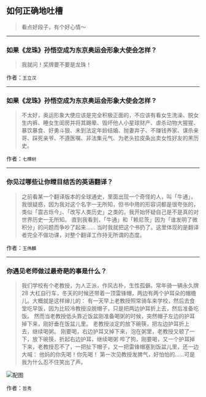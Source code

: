 ## 如何正确地吐槽

> 看点好段子，有个好心情～


 
---

### 如果《龙珠》孙悟空成为东京奥运会形象大使会怎样？

> 我就问！奖牌要不要是龙珠！


作者：`王立汉`

---

### 如果《龙珠》孙悟空成为东京奥运会形象大使会怎样？

> 不太好，奥运形象大使应该是完全积极正面的，不应该有看女生洗澡、脱女生内裤、睡女生闺房并将其踢晕、毁坏他人小星球财产、虐杀动物大猩猩、暴饮暴食、好勇斗狠、未到法定年龄结婚、抛妻弃子、不赚钱养家、谋杀亲哥、踩死亲爷、不遵医嘱、非法集元气、为老头拉皮条出卖女性好友的黑历史。


作者：`七棵树`

---

### 你见过哪些让你瞠目结舌的英语翻译？

> 之前看某一个翻译版本的全球通史，里面出现一个奇怪的人，叫「牛通」，我很疑惑，因为我对这个名字一无所知，但书中用的形容词都是很夸张的，类似「震古烁今」、「改写人类历史」之类的。我开始怀疑自己是不是真的对世界历史一无所知。
> 直到我看到，「牛通」和「赖尼茨」因为「谁发明了微积分」的问题而争吵了起来……
> 当时我就把这个书扔了。这里体现的是翻译者完全不做功课，对整个翻译工作持无所谓的态度。


作者：`王伟麟`

---

### 你遇见老师做过最奇葩的事是什么？

> 我们学校有个老教授，为人正派，作风古朴，生性孤僻。常年骑一辆永久牌 28 大杠自行车，冬天的时候还带着一顶雷锋帽，两边有两个护耳朵的帽檐儿。大概就是这样婶儿的：
> 有一天早上老教授照常骑车来学校，然后去食堂吃早饭，因为比较冷教授没脱帽子，只是把两边护耳折上去，然后准备吃饭。
> 然而当老教授低头靠近饭盆刚准备喝粥的时候，突然帽子左边的护耳掉下来，刚好垂在饭盆儿里。
> 老教授淡定的放下碗筷，把左边护耳折上去，继续喝粥。
> 刚要喝，右边护耳又掉下来，泡在粥里，老教授又顿了一下，放下碗筷，折起右边护耳，继续喝粥
> 哔了狗，刚要喝，又一个护耳掉下来，老教授忍不了，一把扯下帽子，又一把雷锋帽塞到饭盆儿里，还一边大喊：
> 他妈的你先喝！你先喝！
> 第一次见教授发脾气，好怕怕的……可是我为什么忍不住笑出了声。



![配图](http://pic4.zhimg.com/70/v2-4f137dcdf20038d80612f0e757f34cdb_b.jpg)


作者：`哲秀`